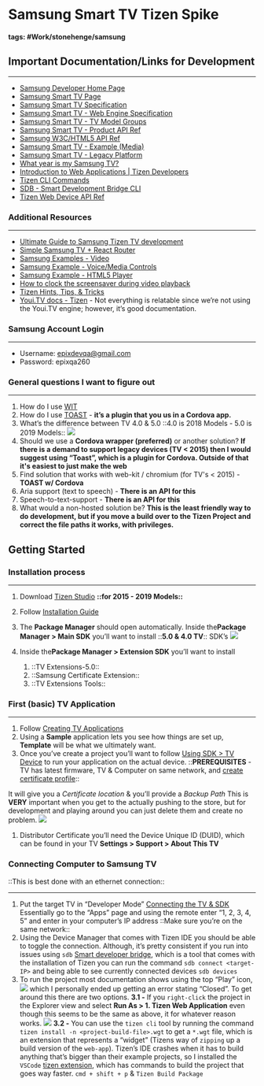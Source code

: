 # Samsung Smart TV Tizen Spike
#### tags: #Work/stonehenge/samsung

## Important Documentation/Links for Development
- - - -
- [Samsung Developer Home Page](https://developer.samsung.com)
- [Samsung Smart TV Page](https://developer.samsung.com/tv)
- [Samsung Smart TV Specification](https://developer.samsung.com/tv/develop/specifications/general-specifications)
- [Samsung Smart TV  - Web Engine Specification](https://developer.samsung.com/tv/develop/specifications/web-engine-specifications)
- [Samsung Smart TV  - TV Model Groups](https://developer.samsung.com/tv/develop/specifications/tv-model-groups)
- [Samsung Smart TV - Product API Ref](https://developer.samsung.com/tv/develop/api-references/samsung-product-api-references/)  
- [Samsung W3C/HTML5 API Ref](https://developer.samsung.com/tv/develop/api-references/w3chtml5-api-references)
- [Samsung Smart TV - Example (Media)](https://developer.samsung.com/tv/develop/samples/media)
- [Samsung Smart TV - Legacy Platform](https://developer.samsung.com/tv/develop/samsung-legacy-platform)
- [What year is my Samsung TV?](https://www.samsung.com/uk/support/tv-audio-video/what-do-samsung-tv-model-numbers-actually-mean-why-are-they-so-long/)
- [Introduction to Web Applications | Tizen Developers](https://developer.tizen.org/development/training/web-application)
- [Tizen CLI Commands](https://developer.tizen.org/ko/development/tizen-studio/web-tools/cli?langredirect=1)
- [SDB - Smart Development Bridge CLI](https://developer.tizen.org/ko/development/tizen-studio/web-tools/running-and-testing-your-app/sdb?langredirect=1)
- [Tizen Web Device API Ref](https://developer.tizen.org/ko/development/api-references/web-application?redirect=https://developer.tizen.org/dev-guide/5.0.0/org.tizen.web.apireference/html/w3c_api/w3c_api_tv.html#media)

### Additional Resources
- - - -
- [Ultimate Guide to Samsung Tizen TV development](https://medium.com/norigintech/the-ultimate-guide-to-samsung-tizen-tv-web-development-f4613f672368)
- [Simple Samsung TV + React Router](https://medium.com/yellowme/samsung-tv-react-react-router-tutorial-61452b7a9206)
- [Samsung Examples - Video](https://developer.samsung.com/tv/develop/samples/media)
- [Samsung Example - Voice/Media Controls](https://github.com/SamsungDForum/voice-mediacontrols/tree/master/modules/video)
- [Samsung Example - HTML5 Player](https://github.com/SamsungDForum/PlayerHTML5)
- [How to clock the screensaver during video playback](https://developer.samsung.com/tv/develop/legacy-platform-library/tec00115/index)
- [Tizen Hints, Tips, & Tricks](https://developer.youi.tv/5.0/Content/Tizen_DevTopics/H1TizenHintsTipsTricks.htm)
- [Youi.TV docs - Tizen](https://developer.youi.tv/5.1/Content/Tizen_Intro/H1TizenIntro.htm) - Not everything is relatable since we’re not using the Youi.TV engine; however, it’s good documentation.

### Samsung Account Login
- - - -
* Username: epixdevqa@gmail.com
* Password: epixqa260

### General questions I want to figure out
- - - -
1. How do I use [WIT](https://developer.samsung.com/tv/develop/extension-libraries/wits/)
2. How do I use [TOAST](https://developer.samsung.com/tv/develop/extension-libraries/toast/) - **it’s a plugin that you us in a Cordova app.**
3. What’s the difference between TV 4.0 & 5.0
 ::4.0 is 2018 Models - 5.0 is 2019 Models::
 ![](assets/tizen_package_manager.png)
4. Should we use a **Cordova wrapper (preferred)** or another solution?  **If there is a demand to support legacy devices (TV < 2015) then I would suggest using “Toast”, which is a plugin for Cordova. Outside of that it's easiest to just make the web**
5. Find solution that works with web-kit / chromium (for TV's < 2015)  - **TOAST w/ Cordova**
6. Aria support (text to speech) - **There is an API for this**
7. Speech-to-text-support - **There is an API for this**
8. What would a non-hosted solution be? **This is the least friendly way to do development, but if you move a build over to the Tizen Project and correct the file paths it works, with privileges.**

## Getting Started
### Installation process
- - - -
1. Download [Tizen Studio](https://developer.samsung.com/tv/develop/tools)  **::for 2015 - 2019 Models::**
2. Follow [Installation Guide](https://developer.samsung.com/tv/develop/getting-started/setting-up-sdk/installing-tv-sdk/)
3. The **Package Manager** should open automatically. Inside the**Package Manager > Main SDK** you’ll want to install ::**5.0 & 4.0 TV**:: SDK’s
![](&&&SFLOCALFILEPATH&&&Screen%20Shot%202019-04-03%20at%204.14.28%20PM.png)

4. Inside the**Package Manager > Extension SDK** you’ll want to install
	1. ::TV Extensions-5.0::
	2. ::Samsung Certificate Extension::
	3. ::TV Extensions Tools::

### First (basic) TV Application
- - - -
1. Follow [Creating TV Applications](https://developer.samsung.com/tv/develop/getting-started/creating-tv-applications)
2. Using a **Sample** application lets you see how things are set up, **Template** will be what we ultimately want.
3. Once you’ve create a project you’ll want to follow [Using SDK > TV Device](https://developer.samsung.com/tv/develop/getting-started/using-sdk/tv-device) to run your application on the actual device.
::**PREREQUISITES** - TV has latest firmware, TV & Computer on same network, and [create certificate profile](https://developer.samsung.com/tv/develop/getting-started/setting-up-sdk/creating-certificates/)::

It will give you a _Certificate location_ & you’ll provide a _Backup Path_
This is **VERY** important when you get to the actually pushing to the store, but for development and playing around you can just delete them and create no problem.
![](assets/tizen_certificate_profile.png)
1. Distributor Certificate you’ll need the Device Unique ID (DUID), which can be found in your TV **Settings > Support > About This TV**

### Connecting Computer to Samsung TV
::This is best done with an ethernet connection::
- - - -
1. Put the target TV in “Developer Mode” [Connecting the TV & SDK](https://developer.samsung.com/tv/develop/getting-started/using-sdk/tv-device)
Essentially go to the “Apps” page and using the remote enter “1, 2, 3, 4, 5”  and enter in your computer’s IP address ::Make sure you’re on the same network::
2. Using the Device Manager that comes with Tizen IDE you should be able to toggle the connection. Although, it’s pretty consistent if you run into issues using `sdb` [Smart developer bridge](https://developer.tizen.org/ko/development/tizen-studio/web-tools/running-and-testing-your-app/sdb?langredirect=1), which is a tool that comes with the installation of Tizen you can run the command `sdb connect <target-IP>` and being able to see currently connected devices `sdb devices`
3. To run the project most documentation shows using the top “Play” icon,
![](assets/tizen_build_wrong.png)
which I personally ended up getting an error stating “Closed”. To get around this there are two options.
	**3.1 -** If you `right-click` the project in the Explorer view and select **Run As > 1. Tizen Web Application** even though this seems to be the same as above, it for whatever reason works.
![](assets/tizen_build_correct.png)
	**3.2 -** You can use the `tizen cli` tool by running the command `tizen install -n <project-build-file>.wgt`  to get a `*.wgt` file, which is an extension that represents a “widget” (Tizens way of `zipping` up a build version of the `web-app`). Tizen’s IDE crashes when it has to build anything that’s bigger than their example projects, so I installed the `VSCode` [tizen extension](https://marketplace.visualstudio.com/items?itemName=tizensdk.tizentv), which has commands to build the project that goes way faster. `cmd + shift + p` & `Tizen Build Package`

